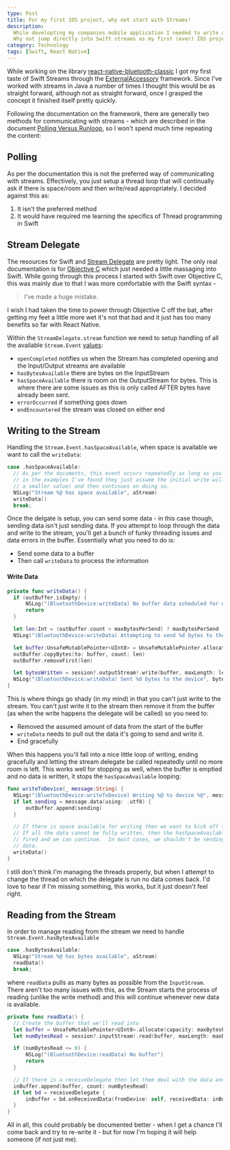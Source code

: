 ```yaml
---
type: Post
title: For my first IOS project, why not start with Streams!
description:
  While developting my companies mobile application I needed to write a custom library for IOS to allow Bluetooth Classic scanning.
  Why not jump directly into Swift streams as my first (ever) IOS project.  What could go wrong?
category: Technology
tags: [Swift, React Native]
---
```


While working on the library [react-native-bluetooth-classic](https://github.com/kenjdavidson/react-native-bluetooth-classic) I got my first taste of Swift Streams through the [ExternalAccessory](https://developer.apple.com/documentation/externalaccessory) framework. Since I've worked with streams in Java a number of times I thought this would be as straight forward, although not as straight forward, once I grasped the concept it finished itself pretty quickly.

Following the documentation on the framework, there are generally two methods for communicating with streams - which are described in the document [Polling Versus Runloop](https://developer.apple.com/library/archive/documentation/Cocoa/Conceptual/Streams/Articles/PollingVersusRunloop.html), so I won't spend much time repeating the content:

## Polling

As per the documentation this is not the preferred way of communicating with streams. Effectively, you just setup a thread loop that will continually ask if there is space/room and then write/read appropriately. I decided against this as:

1. It isn't the preferred method
2. It would have required me learning the specifics of Thread programming in Swift

## Stream Delegate

The resources for Swift and [Stream Delegate](https://developer.apple.com/documentation/foundation/streamdelegate) are pretty light. The only real documentation is for [Objective C](https://developer.apple.com/library/archive/documentation/Cocoa/Conceptual/Streams/Streams.html#//apple_ref/doc/uid/10000188-SW1) which just needed a little massaging into Swift. While going through this process I started with Swift over Objective C, this was mainly due to that I was more comfortable with the Swift syntax -

<blockquote cite="Gob Bluth">
<p> I've made a huge mistake.</p>
</blockquote>

I wish I had taken the time to power through Objective C off the bat, after getting my feet a little more wet it's not that bad and it just has too many benefits so far with React Native.

Within the `StreamDelegate.stream` function we need to setup handling of all the available `Stream.Event` [values](https://developer.apple.com/documentation/foundation/stream/event):

- `openCompleted` notifies us when the Stream has completed opening and the Input/Output streams are available
- `hasBytesAvailable` there are bytes on the InputStream
- `hasSpaceAvailable` there is room on the OutputStream for bytes. This is where there are some issues as this is only called AFTER bytes have already been sent.
- `errorOccurred` if something goes down
- `endEncountered` the stream was closed on either end

## Writing to the Stream

Handling the `Stream.Event.hasSpaceAvailable`, when space is available we want to call the `writeData`:

```swift
case .hasSpaceAvailable:
  // As per the documents, this event occurs repeatedly as long as you're writing data
  // in the examples I've found they just assume the initial write will work (using
  // a smaller value) and then continues on doing so.
  NSLog("Stream %@ has space available", aStream)
  writeData()
  break;
```

Once the delgate is setup, you can send some data - in this case though, sending data isn't just sending data. If you attempt to loop through the data and write to the stream, you'll get a bunch of funky threading issues and data errors in the buffer. Essentially what you need to do is:

- Send some data to a buffer
- Then call `writeData` to process the information

#### Write Data

```swift
private func writeData() {
  if (outBuffer.isEmpty) {
      NSLog("(BluetoothDevice:writeData) No buffer data scheduled for deliver")
      return
  }

  let len:Int = (outBuffer.count > maxBytesPerSend) ? maxBytesPerSend : outBuffer.count
  NSLog("(BluetoothDevice:writeData) Attempting to send %d bytes to the device", len)

  let buffer:UnsafeMutablePointer<UInt8> = UnsafeMutablePointer.allocate(capacity: len)
  outBuffer.copyBytes(to: buffer, count: len)
  outBuffer.removeFirst(len)

  let bytesWritten = session?.outputStream!.write(buffer, maxLength: len) ?? 0
  NSLog("(BluetoothDevice:writeData) Sent %d bytes to the device", bytesWritten)
}
```

This is where things go shady (in my mind) in that you can't just write to the stream. You can't just write it to the stream then remove it from the buffer (as when the write happens the delegate will be called) so you need to:

- Removed the assumed amount of data from the start of the buffer
- `writeData` needs to pull out the data it's going to send and write it.
- End gracefully

When this happens you'll fall into a nice little loop of writing, ending gracefully and letting the stream delegate be called repeatedly until no more room is left. This works well for stopping as well, when the buffer is emptied and no data is written, it stops the `hasSpaceAvailable` looping:

```swift
func writeToDevice(_ message:String) {
  NSLog("(BluetoothDevice:writeToDevice) Writing %@ to device %@", message, accessory.serialNumber)
  if let sending = message.data(using: .utf8) {
      outBuffer.append(sending)
  }

  // If there is space available for writing then we want to kick off the process.
  // If all the data cannot be fully written, then the hasSpaceAvailable will be
  // fired and we can continue.  In most cases, we shouldn't be sending that much
  // data.
  writeData()
}
```

I still don't think I'm managing the threads properly, but when I attempt to change the thread on which the delegate is run no data comes back. I'd love to hear if I'm missing something, this works, but it just doesn't feel right.

## Reading from the Stream

In order to manage reading from the stream we need to handle `Stream.Event.hasBytesAvailable`

```swift
case .hasBytesAvailable:
  NSLog("Stream %@ has bytes available", aStream)
  readData()
  break;
```

where `readData` pulls as many bytes as possible from the `InputStream`. There aren't too many issues with this, as the Stream starts the process of reading (unlike the write method) and this will continue whenever new data is available.

```swift
private func readData() {
  // Create the buffer that we'll read into
  let buffer = UnsafeMutablePointer<UInt8>.allocate(capacity: maxBytesPerReceive)
  let numBytesRead = session?.inputStream!.read(buffer, maxLength: maxBytesPerReceive) ?? 0

  if (numBytesRead <= 0) {
      NSLog("(BluetoothDevice:readData) No buffer")
      return
  }

  // If there is a receiveDelegate then let them deal with the data and update with the remaining
  inBuffer.append(buffer, count: numBytesRead)
  if let bd = receivedDelegate {
      inBuffer = bd.onReceivedData(fromDevice: self, receivedData: inBuffer)
  }
}
```

All in all, this could probably be documented better - when I get a chance I'll come back and try to re-write it - but for now I'm hoping it will help someone (if not just me).

